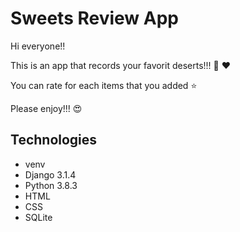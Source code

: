 # Sweets Review App

Hi everyone!!

This is an app that records your favorit deserts!!! :cake: :heart:

You can rate for each items that you added :star:

Please enjoy!!! :heart_eyes:


## Technologies
* venv
* Django 3.1.4
* Python 3.8.3 
* HTML
* CSS
* SQLite
